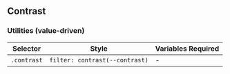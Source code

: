 ## Contrast

### Utilities (value-driven)

| Selector    | Style                          | Variables Required |
| ----------- | ------------------------------ | ------------------ |
| `.contrast` | `filter: contrast(--contrast)` | -                  |
